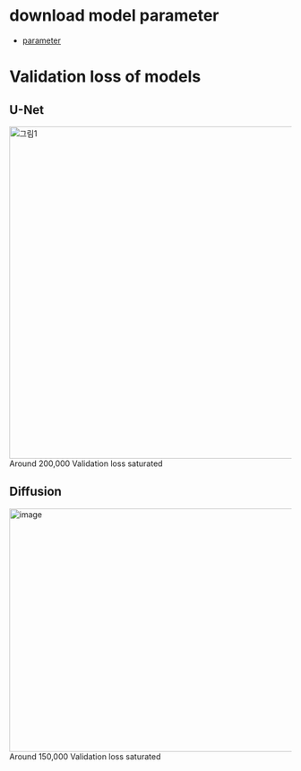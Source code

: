 # download model parameter

- [parameter](https://drive.google.com/drive/folders/1O-x-vBUHQrM9aGN82uVKF0I194Robl6D?usp=sharing)



# Validation loss of models

## U-Net
  <img width="1277" height="593" alt="그림1" src="https://github.com/user-attachments/assets/0862f071-ff25-4452-85cb-d92384bfb7e4" />
 Around 200,000 Validation loss saturated

## Diffusion
  <img width="1238" height="434" alt="image" src="https://github.com/user-attachments/assets/7206952e-3aa4-44ef-993e-6904254865b1" />
Around 150,000 Validation loss saturated

